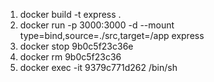 1. docker build -t express .
2. docker run -p 3000:3000 -d --mount type=bind,source=./src,target=/app express
3. docker stop 9b0c5f23c36e
4. docker rm 9b0c5f23c36
5. docker exec -it 9379c771d262 /bin/sh